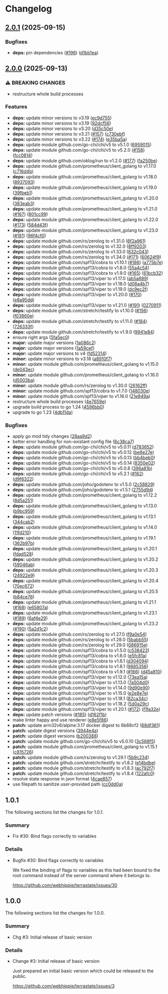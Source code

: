 # Changelog

## [2.0.1](https://github.com/webhippie/terrastate/compare/v2.0.0...v2.0.1) (2025-09-15)


### Bugfixes

* **deps:** pin dependencies ([#196](https://github.com/webhippie/terrastate/issues/196)) ([d1bb1ea](https://github.com/webhippie/terrastate/commit/d1bb1ea760cb0a6cb67e7723d59dade817a9f542))

## [2.0.0](https://github.com/webhippie/terrastate/compare/v1.0.1...v2.0.0) (2025-09-13)


### ⚠ BREAKING CHANGES

* restructure whole build processes

### Features

* **deps:** update minor versions to v3.19 ([ec9d755](https://github.com/webhippie/terrastate/commit/ec9d7557baabdde95694cbd7927eeb73d751b26d))
* **deps:** update minor versions to v3.19 ([92dcf56](https://github.com/webhippie/terrastate/commit/92dcf56f2e72bdde9f44c32a875a2c9f95a49efb))
* **deps:** update minor versions to v3.20 ([d35c50e](https://github.com/webhippie/terrastate/commit/d35c50e247428b2b91677d34e0acf440a397ce57))
* **deps:** update minor versions to v3.21 ([#157](https://github.com/webhippie/terrastate/issues/157)) ([c730ebf](https://github.com/webhippie/terrastate/commit/c730ebf120d359719ca17bb0a5e0fbc330c79c9c))
* **deps:** update minor versions to v3.22 ([#174](https://github.com/webhippie/terrastate/issues/174)) ([e35ba5a](https://github.com/webhippie/terrastate/commit/e35ba5a895ab9bb4633656bb5b4d8e3b3e07783d))
* **deps:** update module github.com/go-chi/chi/v5 to v5.1.0 ([6959015](https://github.com/webhippie/terrastate/commit/69590158751189c47304e0e4c30f81c0eaf20a69))
* **deps:** update module github.com/go-chi/chi/v5 to v5.2.0 ([#158](https://github.com/webhippie/terrastate/issues/158)) ([fcc0814](https://github.com/webhippie/terrastate/commit/fcc081413c18c0c7c6e365c6170c65aafa8b673c))
* **deps:** update module github.com/oklog/run to v1.2.0 ([#177](https://github.com/webhippie/terrastate/issues/177)) ([fa250be](https://github.com/webhippie/terrastate/commit/fa250beae18cacb56723c4c01501ce93a2f7a57b))
* **deps:** update module github.com/prometheus/client_golang to v1.17.0 ([c716d4b](https://github.com/webhippie/terrastate/commit/c716d4be2f74febf2dab736a6423a6c67a44eaac))
* **deps:** update module github.com/prometheus/client_golang to v1.18.0 ([8937093](https://github.com/webhippie/terrastate/commit/8937093d0e861ee07ca46e859835b1c2d8b02dc8))
* **deps:** update module github.com/prometheus/client_golang to v1.19.0 ([39fbeb1](https://github.com/webhippie/terrastate/commit/39fbeb14867b5659c3c1d10b954df4467632f165))
* **deps:** update module github.com/prometheus/client_golang to v1.20.0 ([383eab3](https://github.com/webhippie/terrastate/commit/383eab37d663ee55547b183a63301773ee1f0c59))
* **deps:** update module github.com/prometheus/client_golang to v1.21.0 ([#167](https://github.com/webhippie/terrastate/issues/167)) ([801cc99](https://github.com/webhippie/terrastate/commit/801cc9989bc84b881eef93072084eb56ab5cad15))
* **deps:** update module github.com/prometheus/client_golang to v1.22.0 ([#173](https://github.com/webhippie/terrastate/issues/173)) ([584d43f](https://github.com/webhippie/terrastate/commit/584d43f1162bc67dc559c5dcdc4bf5d958c84670))
* **deps:** update module github.com/prometheus/client_golang to v1.23.0 ([#181](https://github.com/webhippie/terrastate/issues/181)) ([96f4cf0](https://github.com/webhippie/terrastate/commit/96f4cf0274f900fa329b597b0c17068bb052437f))
* **deps:** update module github.com/rs/zerolog to v1.31.0 ([6f2a961](https://github.com/webhippie/terrastate/commit/6f2a961f4da6b43cad6f039a478daa7149090eca))
* **deps:** update module github.com/rs/zerolog to v1.32.0 ([8ff9203](https://github.com/webhippie/terrastate/commit/8ff920370c862349db381abee6db864de123ed61))
* **deps:** update module github.com/rs/zerolog to v1.33.0 ([632c043](https://github.com/webhippie/terrastate/commit/632c0431319335bdf63bf177c4c338f9e6c86966))
* **deps:** update module github.com/rs/zerolog to v1.34.0 ([#171](https://github.com/webhippie/terrastate/issues/171)) ([60624f9](https://github.com/webhippie/terrastate/commit/60624f9111a88f8477e86feeddb501008bb23435))
* **deps:** update module github.com/spf13/cobra to v1.10.1 ([#186](https://github.com/webhippie/terrastate/issues/186)) ([a775b7e](https://github.com/webhippie/terrastate/commit/a775b7e24f0eaf38978d8f6ab16da89535bab6a0))
* **deps:** update module github.com/spf13/cobra to v1.8.0 ([55a4c54](https://github.com/webhippie/terrastate/commit/55a4c54992e8659627a3441c2f3d8315714f523e))
* **deps:** update module github.com/spf13/cobra to v1.9.0 ([#165](https://github.com/webhippie/terrastate/issues/165)) ([61bcb32](https://github.com/webhippie/terrastate/commit/61bcb320be3ee7c3cbf3cc45c5baf23c1637a571))
* **deps:** update module github.com/spf13/viper to v1.17.0 ([ab5a689](https://github.com/webhippie/terrastate/commit/ab5a689bd53f21a4a49ed42415b3090824a75bf1))
* **deps:** update module github.com/spf13/viper to v1.18.0 ([d08a4b7](https://github.com/webhippie/terrastate/commit/d08a4b7f9cf9322e0eaa93acc6cfee240b6ff7d8))
* **deps:** update module github.com/spf13/viper to v1.19.0 ([dc9ec2f](https://github.com/webhippie/terrastate/commit/dc9ec2f4e1f06a522541f6167423b1c59971bedd))
* **deps:** update module github.com/spf13/viper to v1.20.0 ([#170](https://github.com/webhippie/terrastate/issues/170)) ([e8a95dd](https://github.com/webhippie/terrastate/commit/e8a95dddeef77a4fc31965b1671dc4c9d26d5921))
* **deps:** update module github.com/spf13/viper to v1.21.0 ([#191](https://github.com/webhippie/terrastate/issues/191)) ([0270911](https://github.com/webhippie/terrastate/commit/02709114fd21a25e6313c9cca1e6efe6dff9f2a1))
* **deps:** update module github.com/stretchr/testify to v1.10.0 ([#156](https://github.com/webhippie/terrastate/issues/156)) ([f03860e](https://github.com/webhippie/terrastate/commit/f03860ec53514b14782b5f7ab4dcdd67b8f8f4eb))
* **deps:** update module github.com/stretchr/testify to v1.11.0 ([#184](https://github.com/webhippie/terrastate/issues/184)) ([726333f](https://github.com/webhippie/terrastate/commit/726333fbbcf2581173f007984e57247e60eab778))
* **deps:** update module github.com/stretchr/testify to v1.9.0 ([9941e84](https://github.com/webhippie/terrastate/commit/9941e84ae84164d22f6e5897f0ccab91e2b49433))
* ensure right args ([5fa5ec0](https://github.com/webhippie/terrastate/commit/5fa5ec0066cb74e4088333b7baa8dcc5b4298543))
* **major:** update major versions ([1a086c2](https://github.com/webhippie/terrastate/commit/1a086c2e6f760c615c024a2f90e71220fe8919b7))
* **major:** update major versions ([1a59cef](https://github.com/webhippie/terrastate/commit/1a59cefd87b48901c393785df38cc830d668302e))
* **major:** update major versions to v4 ([fd52314](https://github.com/webhippie/terrastate/commit/fd52314b51e82cdcbd1c637b00dc4239aaedfdea))
* **minor:** update minor versions to v3.18 ([a8910f7](https://github.com/webhippie/terrastate/commit/a8910f75b55cec80fd33d13f86cb8e45b197ecd7))
* **minor:** update module github.com/prometheus/client_golang to v1.15.0 ([de043ec](https://github.com/webhippie/terrastate/commit/de043ec568109fcb95c18d1c73ffa842eaf78a18))
* **minor:** update module github.com/prometheus/client_golang to v1.16.0 ([d5003ba](https://github.com/webhippie/terrastate/commit/d5003ba272a9b79af8d5ede10a9d3fcdeac0a357))
* **minor:** update module github.com/rs/zerolog to v1.30.0 ([26162ff](https://github.com/webhippie/terrastate/commit/26162ff69c21cc907f8344f72544cd0eef2700bb))
* **minor:** update module github.com/spf13/cobra to v1.7.0 ([148030e](https://github.com/webhippie/terrastate/commit/148030ec5b338a1a80038cb0edc79de26d42e370))
* **minor:** update module github.com/spf13/viper to v1.16.0 ([21e849a](https://github.com/webhippie/terrastate/commit/21e849ae7abbb7e321830b289393dc47947c4f48))
* restructure whole build processes ([4e7659e](https://github.com/webhippie/terrastate/commit/4e7659e8b4b73f3f97866d54204cc4273c8088b9))
* upgrade build process to go 1.24 ([4596bb0](https://github.com/webhippie/terrastate/commit/4596bb081d52db2cace48f2ff1b4449c49c817d5))
* upgrade to go 1.23 ([4db11da](https://github.com/webhippie/terrastate/commit/4db11da1c5e3444e658f3aba02f811317f8e08d4))


### Bugfixes

* apply go mod tidy changes ([28aa9d2](https://github.com/webhippie/terrastate/commit/28aa9d2ee6674ad9628eaca54c03ce80fed4ce6a))
* better error handling for non-existant config file ([6c38ca7](https://github.com/webhippie/terrastate/commit/6c38ca78c9f72eb8e39dd518b59f8762fcd507d6))
* **deps:** update module github.com/go-chi/chi/v5 to v5.0.11 ([d783652](https://github.com/webhippie/terrastate/commit/d783652e07e1b83443ab3d772ac40bdf42824d8c))
* **deps:** update module github.com/go-chi/chi/v5 to v5.0.12 ([be8e27e](https://github.com/webhippie/terrastate/commit/be8e27ea839b6e8e0e84a05d0dfe93c767516b8b))
* **deps:** update module github.com/go-chi/chi/v5 to v5.0.13 ([bb4beb0](https://github.com/webhippie/terrastate/commit/bb4beb08e4d241cd782d4cd2ce0a0d6b121f0acb))
* **deps:** update module github.com/go-chi/chi/v5 to v5.0.14 ([8350e02](https://github.com/webhippie/terrastate/commit/8350e02f0058b44ce8d1a2e17b7e32a4437ca222))
* **deps:** update module github.com/go-chi/chi/v5 to v5.0.8 ([396a81b](https://github.com/webhippie/terrastate/commit/396a81be38448e8862adf6516d486ac295a73031))
* **deps:** update module github.com/go-chi/chi/v5 to v5.2.1 ([#162](https://github.com/webhippie/terrastate/issues/162)) ([d9f6322](https://github.com/webhippie/terrastate/commit/d9f63226d2643e4b6372f83de3f6deb08b4dce23))
* **deps:** update module github.com/joho/godotenv to v1.5.0 ([2c58829](https://github.com/webhippie/terrastate/commit/2c5882993af4d5b89ae94477dce5e1596ebf0d73))
* **deps:** update module github.com/joho/godotenv to v1.5.1 ([2755d9d](https://github.com/webhippie/terrastate/commit/2755d9df2907f092ac89c957b5b52c369a29f734))
* **deps:** update module github.com/prometheus/client_golang to v1.12.2 ([8d5a251](https://github.com/webhippie/terrastate/commit/8d5a25181bc5fb5164f67562f6b84d3ba5d59592))
* **deps:** update module github.com/prometheus/client_golang to v1.13.0 ([b9bc959](https://github.com/webhippie/terrastate/commit/b9bc959efffd39fad961f2172cff390e1f0bd837))
* **deps:** update module github.com/prometheus/client_golang to v1.13.1 ([344cab2](https://github.com/webhippie/terrastate/commit/344cab2d72675e868a769d780a09a392350f2183))
* **deps:** update module github.com/prometheus/client_golang to v1.14.0 ([11fd210](https://github.com/webhippie/terrastate/commit/11fd2109f4117f81b5dd3fe5bdd4281d55faded9))
* **deps:** update module github.com/prometheus/client_golang to v1.19.1 ([362b97b](https://github.com/webhippie/terrastate/commit/362b97b18e124c4a00389d10c91f3ca346249b05))
* **deps:** update module github.com/prometheus/client_golang to v1.20.1 ([fdad528](https://github.com/webhippie/terrastate/commit/fdad528773f32a55b44980d5ab51c76b7c2eac39))
* **deps:** update module github.com/prometheus/client_golang to v1.20.2 ([59046ab](https://github.com/webhippie/terrastate/commit/59046ab37ea0d8f72a031fb1e72c4c579bebf9e2))
* **deps:** update module github.com/prometheus/client_golang to v1.20.3 ([24922e9](https://github.com/webhippie/terrastate/commit/24922e9aa52e375297590c906c429d248dd996cf))
* **deps:** update module github.com/prometheus/client_golang to v1.20.4 ([70ec672](https://github.com/webhippie/terrastate/commit/70ec67291f48c0f16bbda7a21a01f3b3855e2651))
* **deps:** update module github.com/prometheus/client_golang to v1.20.5 ([b84ce76](https://github.com/webhippie/terrastate/commit/b84ce767902c3251e4a0ebeb8587c6bca7070835))
* **deps:** update module github.com/prometheus/client_golang to v1.21.1 ([#168](https://github.com/webhippie/terrastate/issues/168)) ([e65807a](https://github.com/webhippie/terrastate/commit/e65807a0c2d864d55a11525f0262279cfe157938))
* **deps:** update module github.com/prometheus/client_golang to v1.23.1 ([#189](https://github.com/webhippie/terrastate/issues/189)) ([6af4e29](https://github.com/webhippie/terrastate/commit/6af4e29379c7649203073e0f7454293c8325251d))
* **deps:** update module github.com/prometheus/client_golang to v1.23.2 ([#190](https://github.com/webhippie/terrastate/issues/190)) ([5a2d1c2](https://github.com/webhippie/terrastate/commit/5a2d1c20415467713a69c704921513ed237a1bf7))
* **deps:** update module github.com/rs/zerolog to v1.27.0 ([f9a0e54](https://github.com/webhippie/terrastate/commit/f9a0e547b24038bbd7376d3240e936404ba60454))
* **deps:** update module github.com/rs/zerolog to v1.28.0 ([5babb55](https://github.com/webhippie/terrastate/commit/5babb551f0e210d734859f15f1dea7afb2a0380e))
* **deps:** update module github.com/rs/zerolog to v1.29.0 ([086915e](https://github.com/webhippie/terrastate/commit/086915ecc165e060942a8f73002e7304f2cabae9))
* **deps:** update module github.com/spf13/cobra to v1.5.0 ([c538423](https://github.com/webhippie/terrastate/commit/c538423fe50252685057792e0bb6b7606b60bdb8))
* **deps:** update module github.com/spf13/cobra to v1.6.0 ([e5fc81a](https://github.com/webhippie/terrastate/commit/e5fc81a3f54c81401703b7a6c7b5c89c18500b83))
* **deps:** update module github.com/spf13/cobra to v1.6.1 ([d304094](https://github.com/webhippie/terrastate/commit/d304094cf3df1f59d0006d996a2d0702b0ad8321))
* **deps:** update module github.com/spf13/cobra to v1.8.1 ([9885356](https://github.com/webhippie/terrastate/commit/98853568a857c9d707a8b18d82a1c6b53e45aa8e))
* **deps:** update module github.com/spf13/cobra to v1.9.1 ([#166](https://github.com/webhippie/terrastate/issues/166)) ([d45a810](https://github.com/webhippie/terrastate/commit/d45a810b7cab94234b6fe7e2a5c88125c5475408))
* **deps:** update module github.com/spf13/viper to v1.12.0 ([73ea15a](https://github.com/webhippie/terrastate/commit/73ea15a6479c514bb2d861c0d4d1cfb3dc866ada))
* **deps:** update module github.com/spf13/viper to v1.13.0 ([7a504d0](https://github.com/webhippie/terrastate/commit/7a504d0bd5f2a016333a5ba5e509a05c3b4125e9))
* **deps:** update module github.com/spf13/viper to v1.14.0 ([9d90e90](https://github.com/webhippie/terrastate/commit/9d90e9014f50c6781d2d2ce08518f6962b91ba45))
* **deps:** update module github.com/spf13/viper to v1.15.0 ([e2e8e7e](https://github.com/webhippie/terrastate/commit/e2e8e7edb041dbd5f43cfadb701f6dc403bd4ff4))
* **deps:** update module github.com/spf13/viper to v1.18.1 ([82ca34c](https://github.com/webhippie/terrastate/commit/82ca34c294445bbcab0fb8cc06f1a58d169ccc34))
* **deps:** update module github.com/spf13/viper to v1.18.2 ([5d0a29c](https://github.com/webhippie/terrastate/commit/5d0a29c30538a8210201d0350f34e1598dcf0f32))
* **deps:** update module github.com/spf13/viper to v1.20.1 ([#172](https://github.com/webhippie/terrastate/issues/172)) ([f1fa32e](https://github.com/webhippie/terrastate/commit/f1fa32ee14fbdfee281788666bf6d9090432c2fb))
* **deps:** update patch versions ([#185](https://github.com/webhippie/terrastate/issues/185)) ([d162f1b](https://github.com/webhippie/terrastate/commit/d162f1be8c803797e5c85a683cf0639d2c666b99))
* make linter happy and use renderer ([e8e5f86](https://github.com/webhippie/terrastate/commit/e8e5f8605a86843d2162ea66ecc30d4a69d0451e))
* **patch:** update arm32v6/alpine:3.17 docker digest to 6b68cf2 ([68df361](https://github.com/webhippie/terrastate/commit/68df361c40a113b856435930482f6a3b78576d2b))
* **patch:** update digest versions ([3944e4a](https://github.com/webhippie/terrastate/commit/3944e4a16877c05c0c9de02990c8c8d9c3bf9a02))
* **patch:** update digest versions ([b200388](https://github.com/webhippie/terrastate/commit/b20038868a86adab760f32eada4133149528ff7a))
* **patch:** update module github.com/go-chi/chi/v5 to v5.0.10 ([3c568f5](https://github.com/webhippie/terrastate/commit/3c568f543705e8b3482ffb39d1ab731a724cdd1c))
* **patch:** update module github.com/prometheus/client_golang to v1.15.1 ([c815726](https://github.com/webhippie/terrastate/commit/c8157264aef9ce7e879e7ee01ac2709872d05f56))
* **patch:** update module github.com/rs/zerolog to v1.29.1 ([5b9c234](https://github.com/webhippie/terrastate/commit/5b9c2345a3627697d44255232042ba6dd18ddeca))
* **patch:** update module github.com/stretchr/testify to v1.8.2 ([e14bdbe](https://github.com/webhippie/terrastate/commit/e14bdbe808338786d62761067fc1c3c47fc5602d))
* **patch:** update module github.com/stretchr/testify to v1.8.3 ([ac792f7](https://github.com/webhippie/terrastate/commit/ac792f73cf1fd1df0b79a7b6e2b0dcd8a4723167))
* **patch:** update module github.com/stretchr/testify to v1.8.4 ([122afc0](https://github.com/webhippie/terrastate/commit/122afc086cc9280b5ee7c6e954a64983b816876f))
* resolve state response in json format ([4cae857](https://github.com/webhippie/terrastate/commit/4cae857d22fc8f72849491a7732ac90e8e860eef))
* use filepath to sanitize user-provided path ([cc0dd0a](https://github.com/webhippie/terrastate/commit/cc0dd0a5e19810286fbc6b8a1a26f8c24cd91fbc))

## 1.0.1

The following sections list the changes for 1.0.1.

### Summary

 * Fix #30: Bind flags correctly to variables

### Details

 * Bugfix #30: Bind flags correctly to variables

   We fixed the binding of flags to variables as this had been bound to the root
   command instead of the server command where it belongs to.

   https://github.com/webhippie/terrastate/issues/30


## 1.0.0

The following sections list the changes for 1.0.0.

### Summary

 * Chg #3: Initial release of basic version

### Details

 * Change #3: Initial release of basic version

   Just prepared an initial basic version which could be released to the public.

   https://github.com/webhippie/terrastate/issues/3
